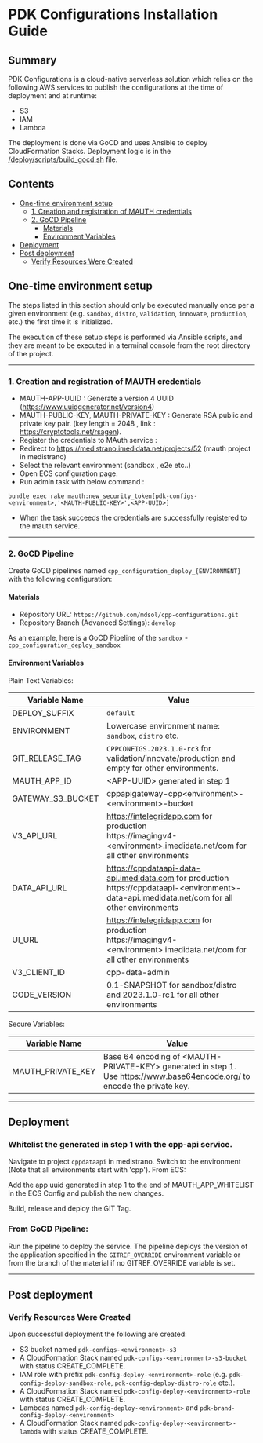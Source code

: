 # PDK Configurations Installation Guide

## Summary

PDK Configurations is a cloud-native serverless solution which relies on the following AWS services to publish the configurations at the time of deployment and at runtime:

- S3
- IAM
- Lambda


The deployment is done via GoCD and uses Ansible to deploy CloudFormation Stacks. Deployment logic is in the [/deploy/scripts/build_gocd.sh](/deploy/scripts/build_gocd.sh) file.

## Contents 

- [One-time environment setup](#one-time-environment-setup)
    - [1. Creation and registration of MAUTH credentials](#1-creation-and-registration-of-mauth-credentials)
    - [2. GoCD Pipeline](#2-gocd-pipeline)
        - [Materials](#materials)
        - [Environment Variables](#environment-variables)
- [Deployment](#deployment)
- [Post deployment](#post-deployment)
    - [Verify Resources Were Created](#verify-resources-were-created)

## One-time environment setup

The steps listed in this section should only be executed manually once per a given environment (e.g. `sandbox`, `distro`, `validation`, `innovate`, `production`, etc.) the first time it is initialized.

The execution of these setup steps is performed via Ansible scripts, and they are meant to be executed in a terminal console from the root directory of the project.

---

### 1. Creation and registration of MAUTH credentials
- MAUTH-APP-UUID : Generate a version 4 UUID (https://www.uuidgenerator.net/version4)
- MAUTH-PUBLIC-KEY, MAUTH-PRIVATE-KEY : Generate RSA public and private key pair. (key length = 2048 , link : https://cryptotools.net/rsagen).
- Register the credentials to MAuth service :
- Redirect to https://medistrano.imedidata.net/projects/52 (mauth project in medistrano)
- Select the relevant environment (sandbox , e2e etc..)
- Open ECS configuration page.
- Run admin task with below command :
```
bundle exec rake mauth:new_security_token[pdk-configs-<environment>,'<MAUTH-PUBLIC-KEY>',<APP-UUID>]
```
- When the task succeeds the credentials are successfully registered to the mauth service.

---

### 2. GoCD Pipeline

Create GoCD pipelines named `cpp_configuration_deploy_{ENVIRONMENT}` with the following configuration:

#### Materials

- Repository URL: `https://github.com/mdsol/cpp-configurations.git`
- Repository Branch (Advanced Settings): `develop`

As an example, here is a GoCD Pipeline of the `sandbox` - `cpp_configuration_deploy_sandbox`

#### Environment Variables

Plain Text Variables:

| Variable Name     | Value           |
|-------------------|----------------------------------------------------------|
| DEPLOY_SUFFIX     | `default`              |
| ENVIRONMENT       | Lowercase environment name: `sandbox`, `distro` etc.    |
| GIT_RELEASE_TAG   | `CPPCONFIGS.2023.1.0-rc3` for validation/innovate/production and empty for other environments.  |
| MAUTH_APP_ID      | \<APP-UUID\> generated in step 1     |
| GATEWAY_S3_BUCKET | cppapigateway-cpp\<environment\>-\<environment\>-bucket   |
| V3_API_URL        | https://intelegridapp.com for production <br/> https://imagingv4-<environment\>.imedidata.net/com for all other environments     |
| DATA_API_URL      | https://cppdataapi-data-api.imedidata.com for production <br/> https://cppdataapi-<environment\>-data-api.imedidata.net/com for all other environments |
| UI_URL            | https://intelegridapp.com for production <br/> https://imagingv4-<environment\>.imedidata.net/com for all other environments      |
| V3_CLIENT_ID      | cpp-data-admin      |
| CODE_VERSION      | 0.1-SNAPSHOT for sandbox/distro and 2023.1.0-rc1 for all other environments     |

Secure Variables:

| Variable Name     | Value              |
|-------------------|-----------------------------------------------------------|
| MAUTH_PRIVATE_KEY | Base 64 encoding of \<MAUTH-PRIVATE-KEY\> generated in step 1. Use https://www.base64encode.org/ to encode the private key. |

---

## Deployment

### Whitelist the <MAUTH-APP-UUID> generated in step 1 with the cpp-api service.
Navigate to project `cppdataapi` in medistrano. Switch to the environment (Note that all environments start with 'cpp'). 
From ECS:

Add the app uuid generated in step 1 to the end of MAUTH_APP_WHITELIST in the ECS Config and publish the new changes.

Build, release and deploy the GIT Tag.

### From GoCD Pipeline:

Run the pipeline to deploy the service. The pipeline deploys the version of the application specified in the `GITREF_OVERRIDE` environment variable or from the branch of the material if no GITREF_OVERRIDE variable is set.

---

## Post deployment

### Verify Resources Were Created

Upon successful deployment the following are created:

- S3 bucket named `pdk-configs-<environment>-s3`
- A CloudFormation Stack named `pdk-configs-<environment>-s3-bucket` with status CREATE_COMPLETE.
- IAM role with prefix `pdk-config-deploy-<environment>-role`  (e.g. `pdk-config-deploy-sandbox-role`, `pdk-config-deploy-distro-role` etc.).
- A CloudFormation Stack named `pdk-config-deploy-<environment>-role` with status CREATE_COMPLETE.
- Lambdas named `pdk-config-deploy-<environment>` and `pdk-brand-config-deploy-<environment>`
- A CloudFormation Stack named `pdk-config-deploy-<environment>-lambda` with status CREATE_COMPLETE.
